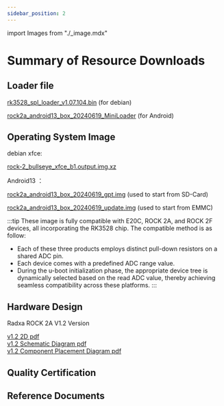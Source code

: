 ```yaml
---
sidebar_position: 2
---
```


import Images from "./\_image.mdx"

# Summary of Resource Downloads

## Loader file

[rk3528_spl_loader_v1.07.104.bin](https://dl.radxa.com/rock2/images/loader/rk3528_spl_loader_v1.07.104.bin) (for debian)

[rock2a_android13_box_20240619_MiniLoader](https://github.com/radxa/manifests/releases/download/radxa-rock2a-20240726/rock2a_android13_box_20240619_MiniLoader.bin) (for Android)

## Operating System Image

debian xfce:

[rock-2_bullseye_xfce_b1.output.img.xz](https://github.com/radxa-build/rock-2/releases/download/b1/rock-2_bullseye_xfce_b1.output.img.xz)

Android13 ：

[rock2a_android13_box_20240619_gpt.img](https://github.com/radxa/manifests/releases/download/radxa-rock2a-20240726/rock2a_android13_box_20240619_gpt.zip) (used to start from SD-Card)

[rock2a_android13_box_20240619_update.img](https://github.com/radxa/manifests/releases/download/radxa-rock2a-20240726/rock2a_android13_box_20240619_update.zip) (used to start from EMMC)

:::tip
These image is fully compatible with E20C, ROCK 2A, and ROCK 2F devices, all incorporating the RK3528 chip. The compatible method is as follow:

- Each of these three products employs distinct pull-down resistors on a shared ADC pin.
- Each device comes with a predefined ADC range value.
- During the u-boot initialization phase, the appropriate device tree is dynamically selected based on the read ADC value, thereby achieving seamless compatibility across these platforms.
  :::

## Hardware Design

Radxa ROCK 2A V1.2 Version

[v1.2 2D pdf](https://dl.radxa.com/rock2/2a/v1.2/radxa_rock2a_v1.2_2d_dimension.zip)  
[v1.2 Schematic Diagram pdf](https://dl.radxa.com/rock2/2a/v1.2/radxa_rock_2a_v1.2_schematic.pdf)  
[v1.2 Component Placement Diagram pdf](https://dl.radxa.com/rock2/2a/v1.2/radxa_rock_2a_v1.2_components_placement_map.pdf)

## Quality Certification

## Reference Documents
